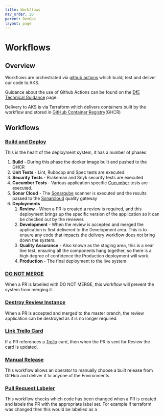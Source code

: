 ```yaml
---
title: Workflows
nav_order: 20
parent: DevOps
layout: page
---
```


# Workflows

## Overview
Workflows are orchestrated via [github actions](https://docs.github.com/en/actions) which build, test and deliver our code to AKS.

Guidance about the use of Github Actions can be found on the [DfE Technical Guidance](https://technical-guidance.education.gov.uk/infrastructure/automation/github-actions) page.

Delivery to AKS is via Terraform which delivers containers built by the workflow and stored in [GitHub Container Registry](https://docs.github.com/en/packages/working-with-a-github-packages-registry/working-with-the-container-registry)(GHCR)

## Workflows

### [Build and Deploy](https://github.com/DFE-Digital/schools-experience/blob/master/.github/workflows/build.yml)

This is the heart of the deployment system, it has a number of phases

1. **Build** - During this phase the docker image built and pushed to the GHCR
2. **Unit Tests** - Lint, Rubocop and Spec tests are executed
3. **Security Tests** - Brakeman and Snyk security tests are executed
4. **Cucumber Tests** - Various application specific [Cucumber](https://cucumber.io/) tests are executed.
5. **Sonar Cloud** - The [Sonarqube](https://www.sonarqube.org/) scanner is executed and the results passed to the [Sonarcloud](https://sonarcloud.io/) quality gateway
6. **Deployments**
	1. **Review** - When a PR is created a review is required, and this deployment brings up the specific version of the application so it can be checked out by the reviewer.
	7. **Development** - When the review is accepted and merged the application is first delivered to the Development area. This is to ensure any code that impacts the delivery workflow does not bring down the system.
	8. **Quality Assurance** - Also known as the staging area, this is a near live test, ensuring all the components hang together, so there is a high degree of confidence the Production deployment will work.
	9. **Production** - The final deployment to the live system

### [DO NOT MERGE](https://github.com/DFE-Digital/schools-experience/blob/master/.github/workflows/stop_merges.yml)
When a PR is labelled with DO NOT MERGE, this workflow will prevent the system from merging it.

### [Destroy Review Instance](https://github.com/DFE-Digital/schools-experience/blob/master/.github/workflows/destroy.yml)
When a PR is accepted and merged to the master branch, the review application can be destroyed as it is no longer required.

### [Link Trello Card](https://github.com/DFE-Digital/schools-experience/blob/master/.github/workflows/trello.yml)
If a PR references a [Trello](https://trello.com/) card, then when the PR is sent for Review the card is updated.

### [Manual Release](https://github.com/DFE-Digital/schools-experience/blob/master/.github/workflows/manual.yml)
This workflow allows an operator to manually choose a built release from GitHub and deliver it to anyone of the Environments.

### [Pull Request Labeler](https://github.com/DFE-Digital/schools-experience/blob/master/.github/workflows/labeler.yml)
This workflow checks which code has been changed when a PR is created and labels the PR with the appropriate label set.  For example if terraform was changed then this would be labelled as a
